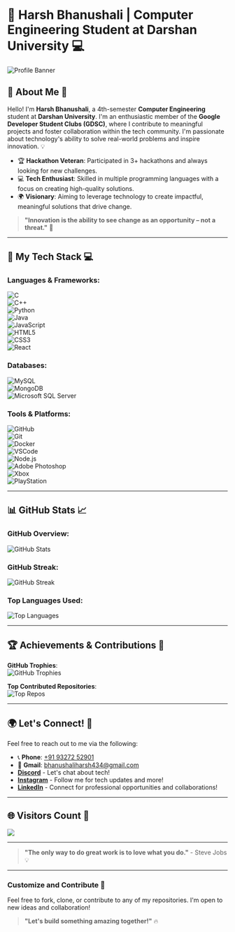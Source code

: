 # 🌟 Harsh Bhanushali | Computer Engineering Student at Darshan University 💻

![Profile Banner](https://your-image-link.com) <!-- Replace with your personal banner image link -->

## 🚀 About Me 🌱

Hello! I'm **Harsh Bhanushali**, a 4th-semester **Computer Engineering** student at **Darshan University**. I'm an enthusiastic member of the **Google Developer Student Clubs (GDSC)**, where I contribute to meaningful projects and foster collaboration within the tech community. I'm passionate about technology's ability to solve real-world problems and inspire innovation. 💡

- 🏆 **Hackathon Veteran**: Participated in 3+ hackathons and always looking for new challenges.  
- 💻 **Tech Enthusiast**: Skilled in multiple programming languages with a focus on creating high-quality solutions.  
- 🌍 **Visionary**: Aiming to leverage technology to create impactful, meaningful solutions that drive change.  

> **"Innovation is the ability to see change as an opportunity – not a threat."** 🚀

---

## 🔧 My Tech Stack 💻

### **Languages & Frameworks**:  
![C](https://img.shields.io/badge/c-%2300599C.svg?style=plastic&logo=c&logoColor=white)  
![C++](https://img.shields.io/badge/c++-%2300599C.svg?style=plastic&logo=c%2B%2B&logoColor=white)  
![Python](https://img.shields.io/badge/python-3670A0?style=plastic&logo=python&logoColor=ffdd54)  
![Java](https://img.shields.io/badge/java-%23ED8B00.svg?style=plastic&logo=openjdk&logoColor=white)  
![JavaScript](https://img.shields.io/badge/javascript-%23323330.svg?style=plastic&logo=javascript&logoColor=%23F7DF1E)  
![HTML5](https://img.shields.io/badge/html5-%23E34F26.svg?style=plastic&logo=html5&logoColor=white)  
![CSS3](https://img.shields.io/badge/css3-%231572B6.svg?style=plastic&logo=css3&logoColor=white)  
![React](https://img.shields.io/badge/React-%2300D9E0.svg?style=plastic&logo=react&logoColor=white)  

### **Databases**:  
![MySQL](https://img.shields.io/badge/mysql-4479A1.svg?style=plastic&logo=mysql&logoColor=white)  
![MongoDB](https://img.shields.io/badge/MongoDB-%2347A248.svg?style=plastic&logo=mongodb&logoColor=white)  
![Microsoft SQL Server](https://img.shields.io/badge/Microsoft%20SQL%20Server-CC2927?style=plastic&logo=microsoft%20sql%20server&logoColor=white)  

### **Tools & Platforms**:  
![GitHub](https://img.shields.io/badge/github-%23121011.svg?style=plastic&logo=github&logoColor=white)  
![Git](https://img.shields.io/badge/git-%23F14F31.svg?style=plastic&logo=git&logoColor=white)  
![Docker](https://img.shields.io/badge/docker-%230db7ed.svg?style=plastic&logo=docker&logoColor=white)  
![VSCode](https://img.shields.io/badge/VSCode-%23007ACC.svg?style=plastic&logo=visualstudiocode&logoColor=white)  
![Node.js](https://img.shields.io/badge/node.js-%23339933.svg?style=plastic&logo=node.js&logoColor=white)  
![Adobe Photoshop](https://img.shields.io/badge/Adobe%20Photoshop-%2300C4CC.svg?style=plastic&logo=adobe%20photoshop&logoColor=white)  
![Xbox](https://img.shields.io/badge/Xbox-%23107C10.svg?style=plastic&logo=xbox&logoColor=white)  
![PlayStation](https://img.shields.io/badge/PlayStation-%230070D1.svg?style=plastic&logo=playstation&logoColor=white)  

---

## 📊 GitHub Stats 📈

### **GitHub Overview**:  
![GitHub Stats](https://github-readme-stats.vercel.app/api?username=HarshBhanushali07&theme=dark&hide_border=false&include_all_commits=true&count_private=true)  

### **GitHub Streak**:  
![GitHub Streak](https://github-readme-streak-stats.herokuapp.com/?user=HarshBhanushali07&theme=dark&hide_border=false)  

### **Top Languages Used**:  
![Top Languages](https://github-readme-stats.vercel.app/api/top-langs/?username=HarshBhanushali07&theme=dark&hide_border=false&layout=compact)  

---

## 🏆 Achievements & Contributions 🌟

**GitHub Trophies**:  
![GitHub Trophies](https://github-profile-trophy.vercel.app/?username=HarshBhanushali07&theme=radical&no-frame=false&no-bg=false&margin-w=4)  

**Top Contributed Repositories**:  
![Top Repos](https://github-contributor-stats.vercel.app/api?username=HarshBhanushali07&limit=5&theme=radical&combine_all_yearly_contributions=true)  

---

## 🌍 Let's Connect! 🤝

Feel free to reach out to me via the following:

- 📞 **Phone**: [+91 93272 52901](tel:+919327252901)  
- 📧 **Gmail**: [bhanushaliharsh434@gmail.com](mailto:bhanushaliharsh434@gmail.com)  
- **[Discord](https://discord.gg/P7K2f2s33H)** - Let's chat about tech!  
- **[Instagram](https://instagram.com/harsh_bhanushali0)** - Follow me for tech updates and more!  
- **[LinkedIn](https://www.linkedin.com/in/harshbhanushali)** - Connect for professional opportunities and collaborations!  

---

## 🌐 Visitors Count 🌟  
[![](https://visitcount.itsvg.in/api?id=HarshBhanushali07&icon=7&color=1)](https://visitcount.itsvg.in)  

---

> **"The only way to do great work is to love what you do."** - Steve Jobs 💡  

---

### Customize and Contribute 🚀  

Feel free to fork, clone, or contribute to any of my repositories. I'm open to new ideas and collaboration!  

> **"Let's build something amazing together!"** 🔥